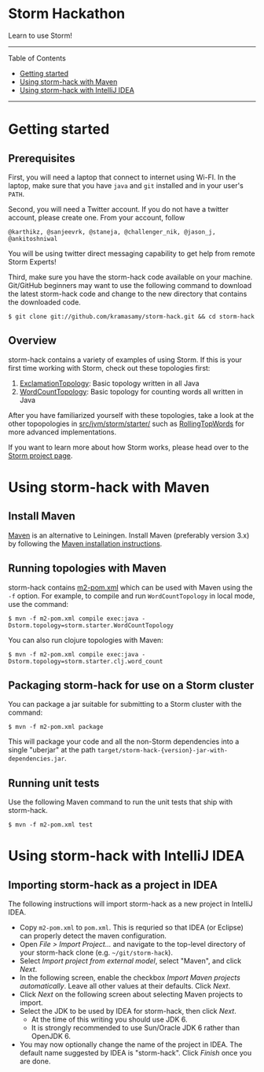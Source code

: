# Storm Hackathon

Learn to use Storm!

---

Table of Contents

* <a href="#getting-started">Getting started</a>
* <a href="#maven">Using storm-hack with Maven</a>
* <a href="#intellij-idea">Using storm-hack with IntelliJ IDEA</a>

---

<a name="getting-started"></a>

# Getting started

## Prerequisites

First, you will need a laptop that connect to internet using Wi-FI. In the laptop,
make sure that you have `java` and `git` installed and in your user's `PATH`.  

Second, you will need a Twitter account. If you do not have a twitter account, please 
create one. From your account, follow

    @karthikz, @sanjeevrk, @staneja, @challenger_nik, @jason_j, @ankitoshniwal

You will be using twitter direct messaging capability to get help from remote Storm Experts! 

Third, make sure you have the storm-hack code available on your machine.  Git/GitHub beginners 
may want to use the following command to download the latest storm-hack code and change to the 
new directory that contains the downloaded code.

    $ git clone git://github.com/kramasamy/storm-hack.git && cd storm-hack


## Overview

storm-hack contains a variety of examples of using Storm.  If this is your first time working 
with Storm, check out these topologies first:

1. [ExclamationTopology](src/jvm/storm/starter/ExclamationTopology.java):  Basic topology written in all Java
2. [WordCountTopology](src/jvm/storm/starter/WordCountTopology.java):  Basic topology for counting words all written in Java

After you have familiarized yourself with these topologies, take a look at the other topopologies in
[src/jvm/storm/starter/](src/jvm/storm/starter/) such as [RollingTopWords](src/jvm/storm/starter/RollingTopWords.java)
for more advanced implementations.

If you want to learn more about how Storm works, please head over to the
[Storm project page](http://github.com/nathanmarz/storm).

<a name="maven"></a>

# Using storm-hack with Maven

## Install Maven

[Maven](http://maven.apache.org/) is an alternative to Leiningen.  Install Maven (preferably version 3.x) by following
the [Maven installation instructions](http://maven.apache.org/download.cgi).


## Running topologies with Maven

storm-hack contains [m2-pom.xml](m2-pom.xml) which can be used with Maven using the `-f` option. For example, to
compile and run `WordCountTopology` in local mode, use the command:

    $ mvn -f m2-pom.xml compile exec:java -Dstorm.topology=storm.starter.WordCountTopology

You can also run clojure topologies with Maven:

    $ mvn -f m2-pom.xml compile exec:java -Dstorm.topology=storm.starter.clj.word_count

## Packaging storm-hack for use on a Storm cluster

You can package a jar suitable for submitting to a Storm cluster with the command:

    $ mvn -f m2-pom.xml package

This will package your code and all the non-Storm dependencies into a single "uberjar" at the path
`target/storm-hack-{version}-jar-with-dependencies.jar`.


## Running unit tests

Use the following Maven command to run the unit tests that ship with storm-hack.  

    $ mvn -f m2-pom.xml test


<a name="intellij-idea"></a>

# Using storm-hack with IntelliJ IDEA

## Importing storm-hack as a project in IDEA

The following instructions will import storm-hack as a new project in IntelliJ IDEA.

* Copy `m2-pom.xml` to `pom.xml`.  This is requried so that IDEA (or Eclipse) can properly detect the maven
  configuration.
* Open _File > Import Project..._ and navigate to the top-level directory of your storm-hack clone (e.g.
  `~/git/storm-hack`).
* Select _Import project from external model_, select "Maven", and click _Next_.
* In the following screen, enable the checkbox _Import Maven projects automatically_.  Leave all other values at their
  defaults.  Click _Next_.
* Click _Next_ on the following screen about selecting Maven projects to import.
* Select the JDK to be used by IDEA for storm-hack, then click _Next_.
    * At the time of this writing you should use JDK 6.
    * It is strongly recommended to use Sun/Oracle JDK 6 rather than OpenJDK 6.
* You may now optionally change the name of the project in IDEA.  The default name suggested by IDEA is "storm-hack".
  Click _Finish_ once you are done.
